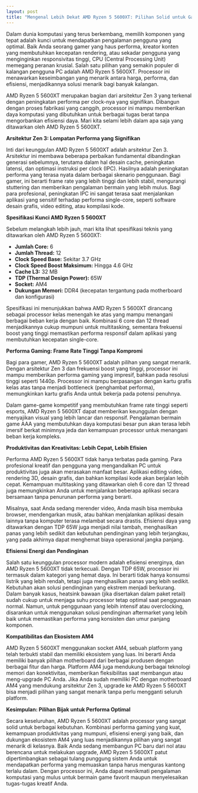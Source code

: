 ```yaml
---
layout: post
title: "Mengenal Lebih Dekat AMD Ryzen 5 5600XT: Pilihan Solid untuk Gaming dan Produktivitas"
---
```


Dalam dunia komputasi yang terus berkembang, memilih komponen yang tepat adalah kunci untuk mendapatkan pengalaman pengguna yang optimal. Baik Anda seorang gamer yang haus performa, kreator konten yang membutuhkan kecepatan rendering, atau sekadar pengguna yang menginginkan responsivitas tinggi, CPU (Central Processing Unit) memegang peranan krusial. Salah satu pilihan yang semakin populer di kalangan pengguna PC adalah AMD Ryzen 5 5600XT. Processor ini menawarkan keseimbangan yang menarik antara harga, performa, dan efisiensi, menjadikannya solusi menarik bagi banyak kalangan.

AMD Ryzen 5 5600XT merupakan bagian dari arsitektur Zen 3 yang terkenal dengan peningkatan performa per clock-nya yang signifikan. Dibangun dengan proses fabrikasi yang canggih, processor ini mampu memberikan daya komputasi yang dibutuhkan untuk berbagai tugas berat tanpa mengorbankan efisiensi daya. Mari kita selami lebih dalam apa saja yang ditawarkan oleh AMD Ryzen 5 5600XT.

**Arsitektur Zen 3: Lompatan Performa yang Signifikan**

Inti dari keunggulan AMD Ryzen 5 5600XT adalah arsitektur Zen 3. Arsitektur ini membawa beberapa perbaikan fundamental dibandingkan generasi sebelumnya, terutama dalam hal desain cache, peningkatan latensi, dan optimasi instruksi per clock (IPC). Hasilnya adalah peningkatan performa yang terasa nyata dalam berbagai skenario penggunaan. Bagi gamer, ini berarti frame rate yang lebih tinggi dan lebih stabil, mengurangi stuttering dan memberikan pengalaman bermain yang lebih mulus. Bagi para profesional, peningkatan IPC ini sangat terasa saat menjalankan aplikasi yang sensitif terhadap performa single-core, seperti software desain grafis, video editing, atau kompilasi kode.

**Spesifikasi Kunci AMD Ryzen 5 5600XT**

Sebelum melangkah lebih jauh, mari kita lihat spesifikasi teknis yang ditawarkan oleh AMD Ryzen 5 5600XT:

*   **Jumlah Core:** 6
*   **Jumlah Thread:** 12
*   **Clock Speed Base:** Sekitar 3.7 GHz
*   **Clock Speed Boost Maksimum:** Hingga 4.6 GHz
*   **Cache L3:** 32 MB
*   **TDP (Thermal Design Power):** 65W
*   **Socket:** AM4
*   **Dukungan Memori:** DDR4 (kecepatan tergantung pada motherboard dan konfigurasi)

Spesifikasi ini menunjukkan bahwa AMD Ryzen 5 5600XT dirancang sebagai processor kelas menengah ke atas yang mampu menangani berbagai beban kerja dengan baik. Kombinasi 6 core dan 12 thread menjadikannya cukup mumpuni untuk multitasking, sementara frekuensi boost yang tinggi memastikan performa responsif dalam aplikasi yang membutuhkan kecepatan single-core.

**Performa Gaming: Frame Rate Tinggi Tanpa Kompromi**

Bagi para gamer, AMD Ryzen 5 5600XT adalah pilihan yang sangat menarik. Dengan arsitektur Zen 3 dan frekuensi boost yang tinggi, processor ini mampu memberikan performa gaming yang impresif, bahkan pada resolusi tinggi seperti 1440p. Processor ini mampu berpasangan dengan kartu grafis kelas atas tanpa menjadi bottleneck (penghambat performa), memungkinkan kartu grafis Anda untuk bekerja pada potensi penuhnya.

Dalam game-game kompetitif yang membutuhkan frame rate tinggi seperti esports, AMD Ryzen 5 5600XT dapat memberikan keunggulan dengan menyajikan visual yang lebih lancar dan responsif. Pengalaman bermain game AAA yang membutuhkan daya komputasi besar pun akan terasa lebih imersif berkat minimnya jeda dan kemampuan processor untuk menangani beban kerja kompleks.

**Produktivitas dan Kreativitas: Lebih Cepat, Lebih Efisien**

Performa AMD Ryzen 5 5600XT tidak hanya terbatas pada gaming. Para profesional kreatif dan pengguna yang mengandalkan PC untuk produktivitas juga akan merasakan manfaat besar. Aplikasi editing video, rendering 3D, desain grafis, dan bahkan kompilasi kode akan berjalan lebih cepat. Kemampuan multitasking yang ditawarkan oleh 6 core dan 12 thread juga memungkinkan Anda untuk menjalankan beberapa aplikasi secara bersamaan tanpa penurunan performa yang berarti.

Misalnya, saat Anda sedang merender video, Anda masih bisa membuka browser, mendengarkan musik, atau bahkan menjalankan aplikasi desain lainnya tanpa komputer terasa melambat secara drastis. Efisiensi daya yang ditawarkan dengan TDP 65W juga menjadi nilai tambah, menghasilkan panas yang lebih sedikit dan kebutuhan pendinginan yang lebih terjangkau, yang pada akhirnya dapat menghemat biaya operasional jangka panjang.

**Efisiensi Energi dan Pendinginan**

Salah satu keunggulan processor modern adalah efisiensi energinya, dan AMD Ryzen 5 5600XT tidak terkecuali. Dengan TDP 65W, processor ini termasuk dalam kategori yang hemat daya. Ini berarti tidak hanya konsumsi listrik yang lebih rendah, tetapi juga menghasilkan panas yang lebih sedikit. Kebutuhan akan solusi pendinginan yang ekstrem menjadi berkurang. Dalam banyak kasus, heatsink bawaan (jika disertakan dalam paket retail) sudah cukup untuk menjaga suhu processor tetap optimal saat penggunaan normal. Namun, untuk penggunaan yang lebih intensif atau overclocking, disarankan untuk menggunakan solusi pendinginan aftermarket yang lebih baik untuk memastikan performa yang konsisten dan umur panjang komponen.

**Kompatibilitas dan Ekosistem AM4**

AMD Ryzen 5 5600XT menggunakan socket AM4, sebuah platform yang telah terbukti stabil dan memiliki ekosistem yang luas. Ini berarti Anda memiliki banyak pilihan motherboard dari berbagai produsen dengan berbagai fitur dan harga. Platform AM4 juga mendukung berbagai teknologi memori dan konektivitas, memberikan fleksibilitas saat membangun atau meng-upgrade PC Anda. Jika Anda sudah memiliki PC dengan motherboard AM4 yang mendukung arsitektur Zen 3, upgrade ke AMD Ryzen 5 5600XT bisa menjadi pilihan yang sangat menarik tanpa perlu mengganti seluruh platform.

**Kesimpulan: Pilihan Bijak untuk Performa Optimal**

Secara keseluruhan, AMD Ryzen 5 5600XT adalah processor yang sangat solid untuk berbagai kebutuhan. Kombinasi performa gaming yang kuat, kemampuan produktivitas yang mumpuni, efisiensi energi yang baik, dan dukungan ekosistem AM4 yang luas menjadikannya pilihan yang sangat menarik di kelasnya. Baik Anda sedang membangun PC baru dari nol atau berencana untuk melakukan upgrade, AMD Ryzen 5 5600XT patut dipertimbangkan sebagai tulang punggung sistem Anda untuk mendapatkan performa yang memuaskan tanpa harus menguras kantong terlalu dalam. Dengan processor ini, Anda dapat menikmati pengalaman komputasi yang mulus untuk bermain game favorit maupun menyelesaikan tugas-tugas kreatif Anda.
